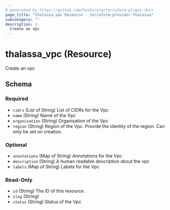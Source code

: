 ```yaml
---
# generated by https://github.com/hashicorp/terraform-plugin-docs
page_title: "thalassa_vpc Resource - terraform-provider-thalassa"
subcategory: ""
description: |-
  Create an vpc
---
```


# thalassa_vpc (Resource)

Create an vpc



<!-- schema generated by tfplugindocs -->
## Schema

### Required

- `cidrs` (List of String) List of CIDRs for the Vpc
- `name` (String) Name of the Vpc
- `organisation` (String) Organisation of the Vpc
- `region` (String) Region of the Vpc. Provide the identity of the region. Can only be set on creation.

### Optional

- `annotations` (Map of String) Annotations for the Vpc
- `description` (String) A human readable description about the vpc
- `labels` (Map of String) Labels for the Vpc

### Read-Only

- `id` (String) The ID of this resource.
- `slug` (String)
- `status` (String) Status of the Vpc
